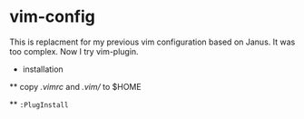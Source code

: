 # vim-config
This is replacment for my previous vim configuration based on Janus. It was too complex. Now I try vim-plugin.

* installation

** copy *.vimrc* and *.vim/* to $HOME

** `:PlugInstall`

